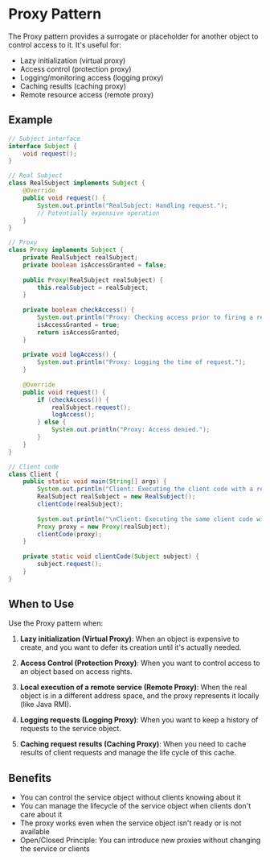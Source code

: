 # Proxy Pattern

The Proxy pattern provides a surrogate or placeholder for another object to control access to it. It's useful for:
- Lazy initialization (virtual proxy)
- Access control (protection proxy)
- Logging/monitoring access (logging proxy)
- Caching results (caching proxy)
- Remote resource access (remote proxy)

## Example

```java
// Subject interface
interface Subject {
    void request();
}

// Real Subject
class RealSubject implements Subject {
    @Override
    public void request() {
        System.out.println("RealSubject: Handling request.");
        // Potentially expensive operation
    }
}

// Proxy
class Proxy implements Subject {
    private RealSubject realSubject;
    private boolean isAccessGranted = false;
    
    public Proxy(RealSubject realSubject) {
        this.realSubject = realSubject;
    }
    
    private boolean checkAccess() {
        System.out.println("Proxy: Checking access prior to firing a real request.");
        isAccessGranted = true;
        return isAccessGranted;
    }
    
    private void logAccess() {
        System.out.println("Proxy: Logging the time of request.");
    }
    
    @Override
    public void request() {
        if (checkAccess()) {
            realSubject.request();
            logAccess();
        } else {
            System.out.println("Proxy: Access denied.");
        }
    }
}

// Client code
class Client {
    public static void main(String[] args) {
        System.out.println("Client: Executing the client code with a real subject:");
        RealSubject realSubject = new RealSubject();
        clientCode(realSubject);
        
        System.out.println("\nClient: Executing the same client code with a proxy:");
        Proxy proxy = new Proxy(realSubject);
        clientCode(proxy);
    }
    
    private static void clientCode(Subject subject) {
        subject.request();
    }
}
```

## When to Use

Use the Proxy pattern when:

1. **Lazy initialization (Virtual Proxy)**: When an object is expensive to create, and you want to defer its creation until it's actually needed.

2. **Access Control (Protection Proxy)**: When you want to control access to an object based on access rights.

3. **Local execution of a remote service (Remote Proxy)**: When the real object is in a different address space, and the proxy represents it locally (like Java RMI).

4. **Logging requests (Logging Proxy)**: When you want to keep a history of requests to the service object.

5. **Caching request results (Caching Proxy)**: When you need to cache results of client requests and manage the life cycle of this cache.

## Benefits

- You can control the service object without clients knowing about it
- You can manage the lifecycle of the service object when clients don't care about it
- The proxy works even when the service object isn't ready or is not available
- Open/Closed Principle: You can introduce new proxies without changing the service or clients

